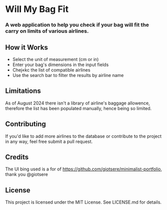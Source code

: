 

# Will My Bag Fit

### A web application to help you check if your bag will fit the carry on limits of various airlines.


## How it Works
- Select the unit of measurement (cm or in)
- Enter your bag's dimensions in the input fields
- Chej«kc the list of compatible airlines
- Use the search bar to filter the results by airline name

## Limitations
As of August 2024 there isn't a library of airline's baggage allowence, therefore the list has been populated manually, hence being so limited.

## Contributing
If you'd like to add more airlines to the database or contribute to the project in any way, feel free submit a pull request.

## Credits
The UI bing used is a for of https://github.com/giotsere/minimalist-portfolio, thank you @giotsere

## License
This project is licensed under the MIT License. See LICENSE.md for details.